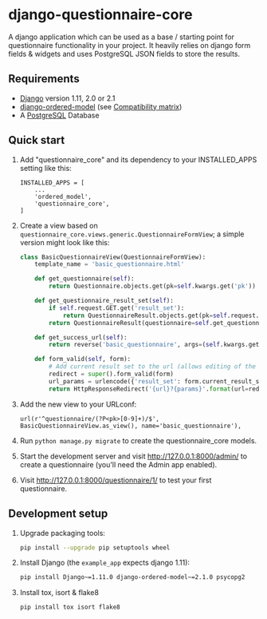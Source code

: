 # django-questionnaire-core
 
A django application which can be used as a base / starting point for questionnaire functionality in your project.
It heavily relies on django form fields & widgets and uses PostgreSQL JSON fields to store the results.

## Requirements

- [Django](https://www.djangoproject.com) version 1.11, 2.0 or 2.1
- [django-ordered-model](https://github.com/bfirsh/django-ordered-model) (see
    [Compatibility matrix](https://github.com/bfirsh/django-ordered-model#compatibility-with-django-and-python))
- A [PostgreSQL](https://www.postgresql.org/) Database 


## Quick start

1. Add "questionnaire_core" and its dependency to your INSTALLED_APPS setting like this:

    ```
    INSTALLED_APPS = [
        ...
        'ordered_model',
        'questionnaire_core',
    ]
    ```

2. Create a view based on `questionnaire_core.views.generic.QuestionnaireFormView`; a simple version might look like this:

    ```python
    class BasicQuestionnaireView(QuestionnaireFormView):
        template_name = 'basic_questionnaire.html'
    
        def get_questionnaire(self):
            return Questionnaire.objects.get(pk=self.kwargs.get('pk'))
    
        def get_questionnaire_result_set(self):
            if self.request.GET.get('result_set'):
                return QuestionnaireResult.objects.get(pk=self.request.GET.get('result_set'))
            return QuestionnaireResult(questionnaire=self.get_questionnaire())
    
        def get_success_url(self):
            return reverse('basic_questionnaire', args=(self.kwargs.get('pk'),))
    
        def form_valid(self, form):
            # Add current result set to the url (allows editing of the result)
            redirect = super().form_valid(form)
            url_params = urlencode({'result_set': form.current_result_set.pk})
            return HttpResponseRedirect('{url}?{params}'.format(url=redirect.url, params=url_params))

    ```

3. Add the new view to your URLconf:
 
    ```
    url(r'^questionnaire/(?P<pk>[0-9]+)/$', BasicQuestionnaireView.as_view(), name='basic_questionnaire'),
    ```

4. Run `python manage.py migrate` to create the questionnaire_core models.

5. Start the development server and visit http://127.0.0.1:8000/admin/
    to create a questionnaire (you'll need the Admin app enabled).

6. Visit http://127.0.0.1:8000/questionnaire/1/ to test your first questionnaire.


## Development setup

1. Upgrade packaging tools:

    ```bash
    pip install --upgrade pip setuptools wheel
    ``` 

2. Install Django (the `example_app` expects django 1.11):

    ```bash
    pip install Django~=1.11.0 django-ordered-model~=2.1.0 psycopg2
    ``` 

3. Install tox, isort & flake8

    ```bash
    pip install tox isort flake8
    ```
